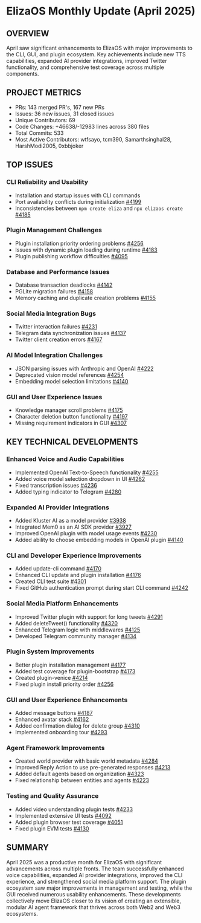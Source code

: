 # ElizaOS Monthly Update (April 2025)

## OVERVIEW
April saw significant enhancements to ElizaOS with major improvements to the CLI, GUI, and plugin ecosystem. Key achievements include new TTS capabilities, expanded AI provider integrations, improved Twitter functionality, and comprehensive test coverage across multiple components.

## PROJECT METRICS
- PRs: 143 merged PR's, 167 new PRs
- Issues: 36 new issues, 31 closed issues
- Unique Contributors: 69
- Code Changes: +46638/-12983 lines across 380 files
- Total Commits: 533
- Most Active Contributors: wtfsayo, tcm390, Samarthsinghal28, HarshModi2005, 0xbbjoker

## TOP ISSUES

### CLI Reliability and Usability
- Installation and startup issues with CLI commands
- Port availability conflicts during initialization [#4199](https://github.com/elizaos/eliza/issues/4199)
- Inconsistencies between `npm create eliza` and `npx elizaos create` [#4185](https://github.com/elizaos/eliza/issues/4185)

### Plugin Management Challenges
- Plugin installation priority ordering problems [#4256](https://github.com/elizaos/eliza/issues/4256)
- Issues with dynamic plugin loading during runtime [#4183](https://github.com/elizaos/eliza/issues/4183)
- Plugin publishing workflow difficulties [#4095](https://github.com/elizaos/eliza/issues/4095)

### Database and Performance Issues
- Database transaction deadlocks [#4142](https://github.com/elizaos/eliza/issues/4142)
- PGLite migration failures [#4158](https://github.com/elizaos/eliza/issues/4158)
- Memory caching and duplicate creation problems [#4155](https://github.com/elizaos/eliza/issues/4155)

### Social Media Integration Bugs
- Twitter interaction failures [#4231](https://github.com/elizaos/eliza/issues/4231)
- Telegram data synchronization issues [#4137](https://github.com/elizaos/eliza/issues/4137)
- Twitter client creation errors [#4167](https://github.com/elizaos/eliza/issues/4167)

### AI Model Integration Challenges
- JSON parsing issues with Anthropic and OpenAI [#4222](https://github.com/elizaos/eliza/issues/4222)
- Deprecated vision model references [#4254](https://github.com/elizaos/eliza/issues/4254)
- Embedding model selection limitations [#4140](https://github.com/elizaos/eliza/issues/4140)

### GUI and User Experience Issues
- Knowledge manager scroll problems [#4175](https://github.com/elizaos/eliza/issues/4175)
- Character deletion button functionality [#4197](https://github.com/elizaos/eliza/issues/4197)
- Missing requirement indicators in GUI [#4307](https://github.com/elizaos/eliza/issues/4307)

## KEY TECHNICAL DEVELOPMENTS

### Enhanced Voice and Audio Capabilities
- Implemented OpenAI Text-to-Speech functionality [#4255](https://github.com/elizaos/eliza/pull/4255)
- Added voice model selection dropdown in UI [#4262](https://github.com/elizaos/eliza/pull/4262)
- Fixed transcription issues [#4236](https://github.com/elizaos/eliza/pull/4236)
- Added typing indicator to Telegram [#4280](https://github.com/elizaos/eliza/pull/4280)

### Expanded AI Provider Integrations
- Added Kluster AI as a model provider [#3938](https://github.com/elizaos/eliza/pull/3938)
- Integrated Mem0 as an AI SDK provider [#3927](https://github.com/elizaos/eliza/pull/3927)
- Improved OpenAI plugin with model usage events [#4230](https://github.com/elizaos/eliza/pull/4230)
- Added ability to choose embedding models in OpenAI plugin [#4140](https://github.com/elizaos/eliza/pull/4140)

### CLI and Developer Experience Improvements
- Added update-cli command [#4170](https://github.com/elizaos/eliza/pull/4170)
- Enhanced CLI update and plugin installation [#4176](https://github.com/elizaos/eliza/pull/4176)
- Created CLI test suite [#4301](https://github.com/elizaos/eliza/pull/4301)
- Fixed GitHub authentication prompt during start CLI command [#4242](https://github.com/elizaos/eliza/pull/4242)

### Social Media Platform Enhancements
- Improved Twitter plugin with support for long tweets [#4291](https://github.com/elizaos/eliza/pull/4291)
- Added deleteTweet() functionality [#4320](https://github.com/elizaos/eliza/pull/4320)
- Enhanced Telegram logic with middlewares [#4125](https://github.com/elizaos/eliza/pull/4125)
- Developed Telegram community manager [#4134](https://github.com/elizaos/eliza/pull/4134)

### Plugin System Improvements
- Better plugin installation management [#4177](https://github.com/elizaos/eliza/pull/4177)
- Added test coverage for plugin-bootstrap [#4173](https://github.com/elizaos/eliza/pull/4173)
- Created plugin-venice [#4214](https://github.com/elizaos/eliza/pull/4214)
- Fixed plugin install priority order [#4256](https://github.com/elizaos/eliza/pull/4256)

### GUI and User Experience Enhancements
- Added message buttons [#4187](https://github.com/elizaos/eliza/pull/4187)
- Enhanced avatar stack [#4162](https://github.com/elizaos/eliza/pull/4162)
- Added confirmation dialog for delete group [#4310](https://github.com/elizaos/eliza/pull/4310)
- Implemented onboarding tour [#4293](https://github.com/elizaos/eliza/pull/4293)

### Agent Framework Improvements
- Created world provider with basic world metadata [#4284](https://github.com/elizaos/eliza/pull/4284)
- Improved Reply Action to use pre-generated responses [#4213](https://github.com/elizaos/eliza/pull/4213)
- Added default agents based on organization [#4323](https://github.com/elizaos/eliza/pull/4323)
- Fixed relationship between entities and agents [#4223](https://github.com/elizaos/eliza/pull/4223)

### Testing and Quality Assurance
- Added video understanding plugin tests [#4233](https://github.com/elizaos/eliza/pull/4233)
- Implemented extensive UI tests [#4092](https://github.com/elizaos/eliza/pull/4092)
- Added plugin browser test coverage [#4051](https://github.com/elizaos/eliza/pull/4051)
- Fixed plugin EVM tests [#4130](https://github.com/elizaos/eliza/pull/4130)

## SUMMARY
April 2025 was a productive month for ElizaOS with significant advancements across multiple fronts. The team successfully enhanced voice capabilities, expanded AI provider integrations, improved the CLI experience, and strengthened social media platform support. The plugin ecosystem saw major improvements in management and testing, while the GUI received numerous usability enhancements. These developments collectively move ElizaOS closer to its vision of creating an extensible, modular AI agent framework that thrives across both Web2 and Web3 ecosystems.